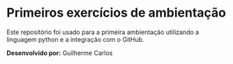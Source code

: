 # Primeiros exercícios de ambientação

Este repositório foi usado para a primeira ambientação utilizando a linguagem python e a integração com o GitHub.

**Desenvolvido por:** Guilherme Carlos